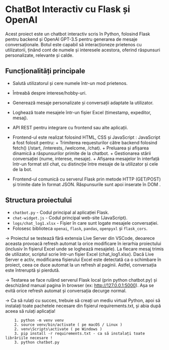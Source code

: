 # ChatBot Interactiv cu Flask și OpenAI

Acest proiect este un chatbot interactiv scris în Python, folosind Flask pentru backend și OpenAI GPT-3.5 pentru generarea de mesaje conversaționale.
Botul este capabil să interacționeze prietenos cu utilizatorii, ținând cont de numele și interesele acestora, oferind răspunsuri personalizate, relevante și calde.

## Funcționalități principale

- Salută utilizatorul și cere numele într-un mod prietenos.
- Întreabă despre interese/hobby-uri.
- Generează mesaje personalizate și conversații adaptate la utilizator.
- Loghează toate mesajele într-un fișier Excel (timestamp, expeditor, mesaj).
- API REST pentru integrare cu frontend sau alte aplicații.
- Frontend-ul este realizat folosind HTML, CSS și JavaScript :
    JavaScript a fost folosit pentru:
        + Trimiterea requesturilor către backend folosind fetch() (/start, /interests, /welcome, /chat).
        + Preluarea și afișarea dinamică a răspunsurilor primite de la chatbot.
        + Gestionarea stării conversației (nume, interese, mesaje).
        + Afișarea mesajelor în interfață într-un format stil chat, cu distincție între mesaje de la utilizator și cele de la bot.

- Frontend-ul comunică cu serverul Flask prin metode HTTP (GET/POST) și trimite date în format JSON. Răspunsurile sunt apoi inserate în DOM .

## Structura proiectului

- `chatbot.py` - Codul principal al aplicației Flask.
- `chat-widget.js` - Codul principal web-site (JavaScript).
- `logs/chat_log1.xlsx` - Fișier în care sunt logate mesajele conversației.
- Folosesc biblioteca `openai`, `flask`, `pandas`, `openpyxl` și `flask_cors`.

-> Proiectul se testează fără extensia Live Server din VSCode, deoarece aceasta provoacă refresh automat la orice modificare în ierarhia proiectului (inclusiv în fișierul Excel unde se loghează mesajele). La fiecare mesaj trimis de utilizator, scriptul scrie într-un fișier Excel (chat_log1.xlsx). Dacă Live Server e activ, modificarea fișierului Excel este detectată ca o schimbare în proiect, ceea ce duce automat la un refresh al paginii. Astfel, conversația este întreruptă și pierdută.

-> Testarea se face rulând serverul Flask local (prin python chatbot.py) și deschizând manual pagina în browser (ex: http://127.0.0.1:5000). Așa se evită orice refresh automat și conversația decurge normal.

-> Ca să rulați cu succes, trebuie să creați un mediu virtual Python, apoi să instalați toate pachetele necesare din fișierul requirements.txt, și abia după aceea să rulați aplicația!

        1. python -m venv venv
        2. source venv/bin/activate ( pe macOS / Linux )
        2. venv\Scripts\activate ( pe Windows )
        3. pip install -r requirements.txt - ca să instalați toate librăriile necesare ! 
        3. python chatbot.py
